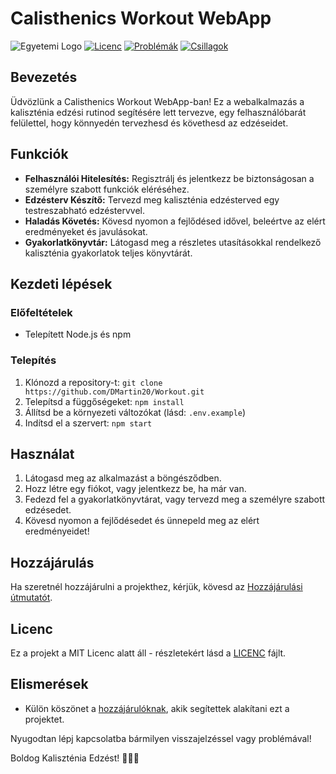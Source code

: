 # Calisthenics Workout WebApp
![Egyetemi Logo](https://www.google.com/url?sa=i&url=https%3A%2F%2Funideb.hu%2F&psig=AOvVaw2a-o3k2QpRWexTG2zpd-DE&ust=1701621343816000&source=images&cd=vfe&opi=89978449&ved=0CBEQjRxqFwoTCICt48-X8YIDFQAAAAAdAAAAABAE)
[![Licenc](https://img.shields.io/badge/Licenc-MIT-blue.svg)](LICENC)
[![Problémák](https://img.shields.io/github/issues/DMartin20/Workout)](https://github.com/DMartin20/Workout/issues)
[![Csillagok](https://img.shields.io/github/stars/DMartin20/Workout)](https://github.com/DMartin20/Workout/stargazers)

## Bevezetés

Üdvözlünk a Calisthenics Workout WebApp-ban! Ez a webalkalmazás a kaliszténia edzési rutinod segítésére lett tervezve, egy felhasználóbarát felülettel, hogy könnyedén tervezhesd és követhesd az edzéseidet.

## Funkciók

- **Felhasználói Hitelesítés:** Regisztrálj és jelentkezz be biztonságosan a személyre szabott funkciók eléréséhez.
- **Edzésterv Készítő:** Tervezd meg kaliszténia edzésterved egy testreszabható edzéstervvel.
- **Haladás Követés:** Kövesd nyomon a fejlődésed idővel, beleértve az elért eredményeket és javulásokat.
- **Gyakorlatkönyvtár:** Látogasd meg a részletes utasításokkal rendelkező kaliszténia gyakorlatok teljes könyvtárát.

## Kezdeti lépések

### Előfeltételek

- Telepített Node.js és npm

### Telepítés

1. Klónozd a repository-t: `git clone https://github.com/DMartin20/Workout.git`
2. Telepítsd a függőségeket: `npm install`
3. Állítsd be a környezeti változókat (lásd: `.env.example`)
4. Indítsd el a szervert: `npm start`

## Használat

1. Látogasd meg az alkalmazást a böngésződben.
2. Hozz létre egy fiókot, vagy jelentkezz be, ha már van.
3. Fedezd fel a gyakorlatkönyvtárat, vagy tervezd meg a személyre szabott edzésedet.
4. Kövesd nyomon a fejlődésedet és ünnepeld meg az elért eredményeidet!

## Hozzájárulás

Ha szeretnél hozzájárulni a projekthez, kérjük, kövesd az [Hozzájárulási útmutatót](HOZZÁJÁRULÁS.md).

## Licenc

Ez a projekt a MIT Licenc alatt áll - részletekért lásd a [LICENC](LICENC) fájlt.

## Elismerések

- Külön köszönet a [hozzájárulóknak](https://github.com/DMartin20/Workout/graphs/contributors), akik segítettek alakítani ezt a projektet.

Nyugodtan lépj kapcsolatba bármilyen visszajelzéssel vagy problémával!

Boldog Kaliszténia Edzést! 💪🏋️‍♂️
